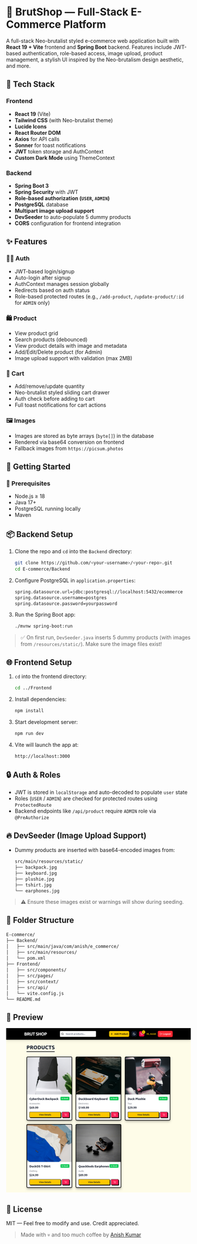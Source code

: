 # 🛒 BrutShop — Full-Stack E-Commerce Platform

A full-stack Neo-brutalist styled e-commerce web application built with **React 19 + Vite** frontend and **Spring Boot** backend. Features include JWT-based authentication, role-based access, image upload, product management, a stylish UI inspired by the Neo-brutalism design aesthetic, and more.

## 🔧 Tech Stack

### Frontend
- **React 19** (Vite)
- **Tailwind CSS** (with Neo-brutalist theme)
- **Lucide Icons**
- **React Router DOM**
- **Axios** for API calls
- **Sonner** for toast notifications
- **JWT** token storage and AuthContext
- **Custom Dark Mode** using ThemeContext

### Backend
- **Spring Boot 3**
- **Spring Security** with JWT
- **Role-based authorization (`USER`, `ADMIN`)**
- **PostgreSQL** database
- **Multipart image upload support**
- **DevSeeder** to auto-populate 5 dummy products
- **CORS** configuration for frontend integration

## ✨ Features

### 👨‍💻 Auth
- JWT-based login/signup
- Auto-login after signup
- AuthContext manages session globally
- Redirects based on auth status
- Role-based protected routes (e.g., `/add-product`, `/update-product/:id` for `ADMIN` only)

### 🛍 Product
- View product grid
- Search products (debounced)
- View product details with image and metadata
- Add/Edit/Delete product (for Admin)
- Image upload support with validation (max 2MB)

### 🛒 Cart
- Add/remove/update quantity
- Neo-brutalist styled sliding cart drawer
- Auth check before adding to cart
- Full toast notifications for cart actions

### 🖼 Images
- Images are stored as byte arrays (`byte[]`) in the database
- Rendered via base64 conversion on frontend
- Fallback images from `https://picsum.photos`

## 🚀 Getting Started

### 🔧 Prerequisites
- Node.js ≥ 18
- Java 17+
- PostgreSQL running locally
- Maven

## 📦 Backend Setup

1. Clone the repo and `cd` into the `Backend` directory:
   ```bash
   git clone https://github.com/<your-username>/<your-repo>.git
   cd E-commerce/Backend
   ```

2. Configure PostgreSQL in `application.properties`:
   ```properties
   spring.datasource.url=jdbc:postgresql://localhost:5432/ecommerce
   spring.datasource.username=postgres
   spring.datasource.password=yourpassword
   ```

3. Run the Spring Boot app:
   ```bash
   ./mvnw spring-boot:run
   ```

> ✅ On first run, `DevSeeder.java` inserts 5 dummy products (with images from `/resources/static/`). Make sure the image files exist!

## 🌐 Frontend Setup

1. `cd` into the frontend directory:
   ```bash
   cd ../Frontend
   ```

2. Install dependencies:
   ```bash
   npm install
   ```

3. Start development server:
   ```bash
   npm run dev
   ```

4. Vite will launch the app at:
   ```
   http://localhost:3000
   ```

## 🔒 Auth & Roles

- JWT is stored in `localStorage` and auto-decoded to populate `user` state
- Roles (`USER` / `ADMIN`) are checked for protected routes using `ProtectedRoute`
- Backend endpoints like `/api/product` require `ADMIN` role via `@PreAuthorize`

## 🔥 DevSeeder (Image Upload Support)

- Dummy products are inserted with base64-encoded images from:
  ```
  src/main/resources/static/
  ├── backpack.jpg
  ├── keyboard.jpg
  ├── plushie.jpg
  ├── tshirt.jpg
  └── earphones.jpg
  ```

> ⚠️ Ensure these images exist or warnings will show during seeding.

## 🧠 Folder Structure

```
E-commerce/
├── Backend/
│   ├── src/main/java/com/anish/e_commerce/
│   ├── src/main/resources/
│   └── pom.xml
├── Frontend/
│   ├── src/components/
│   ├── src/pages/
│   ├── src/context/
│   ├── src/api/
│   └── vite.config.js
└── README.md
```

## 📸 Preview

![Preview](./Screenshot.png)

## 📝 License

MIT — Feel free to modify and use. Credit appreciated.

> Made with 💀 and too much coffee by [Anish Kumar](https://github.com/Sarcastic-Soul)
